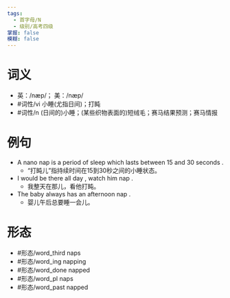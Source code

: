 ```yaml
---
tags:
  - 首字母/N
  - 级别/高考四级
掌握: false
模糊: false
---
```

# 词义
- 英：/næp/； 美：/næp/
- #词性/vi  小睡(尤指日间)；打盹
- #词性/n  (日间的)小睡；(某些织物表面的)短绒毛；赛马结果预测；赛马情报
# 例句
- A nano nap is a period of sleep which lasts between 15 and 30 seconds .
	- “打盹儿”指持续时间在15到30秒之间的小睡状态。
- I would be there all day , watch him nap .
	- 我整天在那儿，看他打盹。
- The baby always has an afternoon nap .
	- 婴儿午后总要睡一会儿。
# 形态
- #形态/word_third naps
- #形态/word_ing napping
- #形态/word_done napped
- #形态/word_pl naps
- #形态/word_past napped
